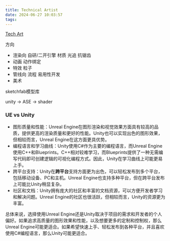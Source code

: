 ```yaml
---
title: Technical Artist
date: 2024-06-27 10:03:57
tags:
---
```

[Tech Art](https://zhuanlan.zhihu.com/p/258861976?utm_id=0)

方向
+ 渲染向 自研/二开引擎 材质 光追 抗锯齿
+ 动画 动作绑定 
+ 特效 粒子
+ 管线向 流程 易用性开发
+ 美术

sketchfab模型库

unity -> ASE -> shader

### UE vs Unity
+ 图形质量和性能：Unreal Engine在图形渲染和视觉效果方面具有较高的品质，提供更高的渲染质量和更好的性能。Unity也可以实现出色的图形效果，但相较而言，Unreal Engine在这方面更具优势。
+ 编程语言和学习曲线：Unity使用C#作为主要的编程语言，而Unreal Engine使用C++和Blueprints。C++相对较难学习，而Blueprints提供了一种无需编写代码即可创建逻辑的可视化编程方式。因此，Unity在学习曲线上可能更易上手。
+ 跨平台支持：Unity在**跨平台**支持方面更为出色，可以轻松发布到多个平台，包括移动设备、PC和主机。Unreal Engine也支持多种平台，但在跨平台发布上可能比Unity稍显复杂。
+ 社区和文档：Unity拥有庞大的社区和丰富的文档资源，可以方便开发者学习和解决问题。Unreal Engine的社区也很活跃，但相较而言，Unity的资源更为丰富。

总体来说，选择使用Unreal Engine还是Unity取决于项目的需求和开发者的个人偏好。如果追求高质量的图形效果和性能，以及想要更多的定制和控制权，那么Unreal Engine可能更适合。如果希望快速上手、轻松发布到各种平台，并且喜欢使用C#编程语言，那么Unity可能更适合。